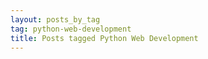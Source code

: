 ```yaml
---
layout: posts_by_tag
tag: python-web-development
title: Posts tagged Python Web Development
---
```


